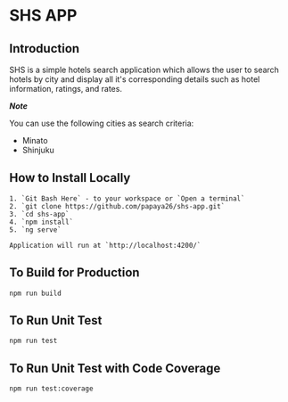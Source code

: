 # SHS APP

## Introduction

SHS is a simple hotels search application which allows the user to search hotels by city and display all it's corresponding details such as hotel information, ratings, and rates.

**_Note_**

You can use the following cities as search criteria:

- Minato
- Shinjuku

## How to Install Locally

```
1. `Git Bash Here` - to your workspace or `Open a terminal`
2. `git clone https://github.com/papaya26/shs-app.git`
3. `cd shs-app`
4. `npm install`
5. `ng serve`

Application will run at `http://localhost:4200/`
```

## To Build for Production

```
npm run build
```

## To Run Unit Test

```
npm run test
```

## To Run Unit Test with Code Coverage

```
npm run test:coverage
```
